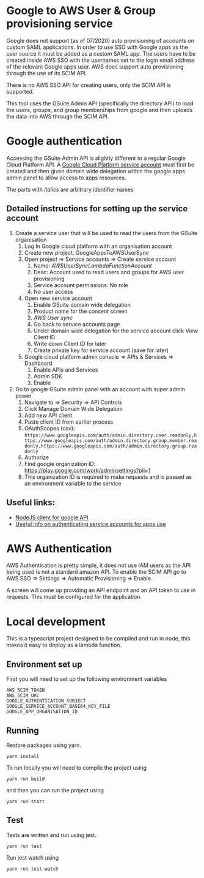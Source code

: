 # Google to AWS User & Group provisioning service
Google does not support (as of 07/2020) auto provisioning of accounts on custom SAML applications.
In order to use SSO with Google apps as the user source it must be added as a custom SAML app. The users have to be created 
inside AWS SSO with the usernames set to the login email address of
the relevant Google apps user. AWS does support auto provisioning through the use of 
its SCIM API. 

There is no AWS SSO API for creating users, only the SCIM API is supported.

This tool uses the GSuite Admin API (specifically the directory API) to load 
the users, groups, and group memberships from google and then uploads the data 
into AWS through the SCIM API.

# Google authentication
Accessing the GSuite Admin API is slightly different to a regular Google Cloud Platform API.
A [Google Cloud Platform service account](https://developers.google.com/identity/protocols/oauth2/service-account) must first be created and then given domain wide 
delegation within the google apps admin panel to allow access to apps resources.
 
The parts with *italics* are arbitrary identifier names
 
## Detailed instructions for setting up the service account
1. Create a service user that will be used to read the users from the GSuite organisation
   1. Log In Google cloud platform with an organisation account
   1. Create new project: GoogleAppsToAWSUserSync
   1. Open project => Service accounts => Create service account
      1. Name: *AWSUserSyncLambdaFunctionAccount*
      1. Desc: Account used to read users and groups for AWS user provisioning
      1. Service account permissions: No role
      1. No user access
   1. Open new service account
      1. Enable GSuite domain wide delegation
      1. Product name for the consent screen
      1. *AWS User sync*
      1. Go back to service accounts page
      1. Under domain wide delegation for the service account click View Client ID
      1. Write down Client ID for later
      1. Create private key for service account (save for later)
   1. Google cloud platform admin console => APIs & Services => Dashboard
      1. Enable APIs and Services
      1. Admin SDK
      1. Enable
1. Go to google GSuite admin panel with an account with super admin power
   1. Navigate to => Security => API Controls
   1. Click Manage Domain Wide Delegation
   1. Add new API client
   1. Paste client ID from earlier process
   1. OAuthScopes (csv): 
   ```https://www.googleapis.com/auth/admin.directory.user.readonly,https://www.googleapis.com/auth/admin.directory.group.member.readonly,https://www.googleapis.com/auth/admin.directory.group.readonly```
   1. Authorize
   1. Find google organization ID: https://play.google.com/work/adminsettings?pli=1
   1. This organization ID is required to make requests and is passed as an environment variable to the service
 
## Useful links:
 - [NodeJS client for google API](https://github.com/googleapis/google-api-nodejs-client)
 - [Useful info on authenticating service accounts for apps use](https://github.com/googleapis/google-api-nodejs-client/issues/1884)

# AWS Authentication
AWS Authentication is pretty simple, it does not use IAM users as the API being used is not a standard amazon API. 
To enable the SCIM API go to AWS SSO => Settings => Automatic Provisioning => Enable.

A screen will come up providing an API endpoint and an API token to use in requests. This must be configured for the application.

# Local development
This is a typescript project designed to be compiled and run in node, this makes it easy to deploy as a lambda function.

## Environment set up
First you will need to set up the following environment variables

```
AWS_SCIM_TOKEN
AWS_SCIM_URL
GOOGLE_AUTHENTICATION_SUBJECT
GOOGLE_SERVICE_ACCOUNT_BASE64_KEY_FILE
GOOGLE_APP_ORGANISATION_ID
```

## Running
Restore packages using yarn.
```shell script
yarn install
```
To run locally you will need to compile the project using 
```
yarn run build
```
and then you can run the project using 
 ```
yarn run start
```

## Test
Tests are written and run using jest.

```shell script
yarn run test
```

Run jest watch using
```shell script
yarn run test-watch
```
